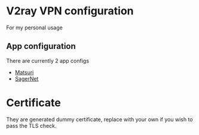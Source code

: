 # V2ray VPN configuration
For my personal usage

## App configuration
There are currently 2 app configs

+ [Matsuri](config/matsuri.json)
+ [SagerNet](config/sagernet.json)

# Certificate
They are generated dummy certificate, replace with your own if you wish to pass the TLS check.
